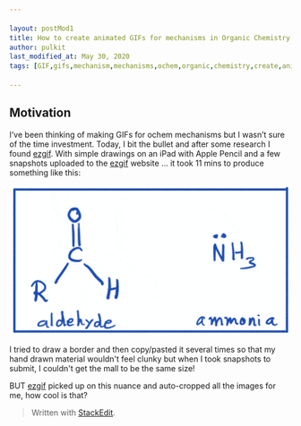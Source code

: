 ```yaml
---

layout: postMod1
title: How to create animated GIFs for mechanisms in Organic Chemistry
author: pulkit
last_modified_at: May 30, 2020
tags: [GIF,gifs,mechanism,mechanisms,ochem,organic,chemistry,create,animate,animated]

---
```


## Motivation

I’ve been thinking of making GIFs for ochem mechanisms but I wasn’t sure of the time investment. Today, I bit the bullet and after some research I found [ezgif](https://ezgif.com/). With simple drawings on an iPad with Apple Pencil and a few snapshots uploaded to the [ezgif](https://ezgif.com/) website ... it took 11 mins to produce something like this:

<img src="https://github.com/learnwell/learnwell.github.io/raw/master/assets/img/strecker%20synthesis%20condensation%20step1.gif"/>

I tried to draw a border and then copy/pasted it several times so that my hand drawn material wouldn't feel clunky but when I took snapshots to submit, I couldn't get the mall to be the same size!

BUT [ezgif](https://ezgif.com/) picked up on this nuance and auto-cropped all the images for me, how cool is that?

> Written with [StackEdit](https://stackedit.io/).
<!--stackedit_data:
eyJoaXN0b3J5IjpbOTE0NTEyMDM0LDExMzU0NTc5NjMsLTEwNT
cyMTQ3M119
-->
